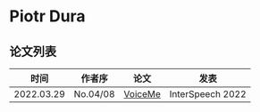 # Piotr Dura


## 论文列表

| 时间 | 作者序 | 论文 | 发表 |
|:-:|:-:|---|---|
| 2022.03.29 | No.04/08 | [VoiceMe](../Models/E2E/2022.03.29_VoiceMe.md) | InterSpeech 2022 |